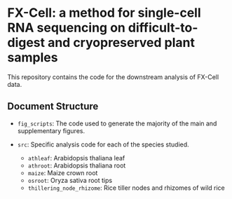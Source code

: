 # FX-Cell: a method for single-cell RNA sequencing on difficult-to-digest and cryopreserved plant samples

This repository contains the code for the downstream analysis of FX-Cell data.

## Document Structure

- `fig_scripts`: The code used to generate the majority of the main and supplementary figures.

- `src`: Specific analysis code for each of the species studied.
  - `athleaf`: Arabidopsis thaliana leaf
  - `athroot`: Arabidopsis thaliana root
  - `maize`: Maize crown root
  - `osroot`: Oryza sativa root tips
  - `thillering_node_rhizome`: Rice tiller nodes and rhizomes of wild rice